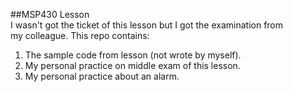 ##MSP430 Lesson  
I wasn't got the ticket of this lesson but I got the examination from  
 my colleague.
This repo contains:
1. The sample code from lesson (not wrote by myself).  
2. My personal practice on middle exam of this lesson.  
3. My personal practice about an alarm.
